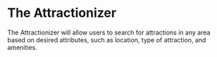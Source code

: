 # The Attractionizer

The Attractionizer will allow users to search for attractions in any area based on desired attributes, such as location, type of attraction, and amenities.
